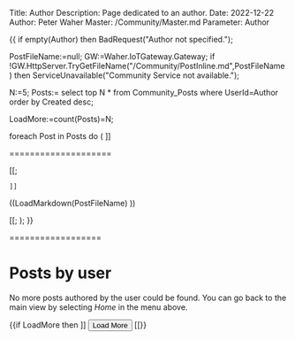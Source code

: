 Title: Author
Description: Page dedicated to an author.
Date: 2022-12-22
Author: Peter Waher
Master: /Community/Master.md
Parameter: Author

{{
if empty(Author) then BadRequest("Author not specified.");

PostFileName:=null;
GW:=Waher.IoTGateway.Gateway;
if !GW.HttpServer.TryGetFileName("/Community/PostInline.md",PostFileName) then ServiceUnavailable("Community Service not available.");

N:=5;
Posts:=
	select top N 
		* 
	from 
		Community_Posts 
	where 
		UserId=Author 
	order by 
		Created desc;

LoadMore:=count(Posts)=N;

foreach Post in Posts do
(
	]]

====================

[[;

	]]
((LoadMarkdown(PostFileName) ))

[[;
);
}}

==================

Posts by user
==================

No more posts authored by the user could be found. You can go back to the main view by selecting *Home* in the menu above.

{{if LoadMore then ]]
<button id="LoadMoreButton" class='posButton' type="button" onclick='LoadMore(this,((N)),((N)),"((Author))","")'>Load More</button>
[[}}

